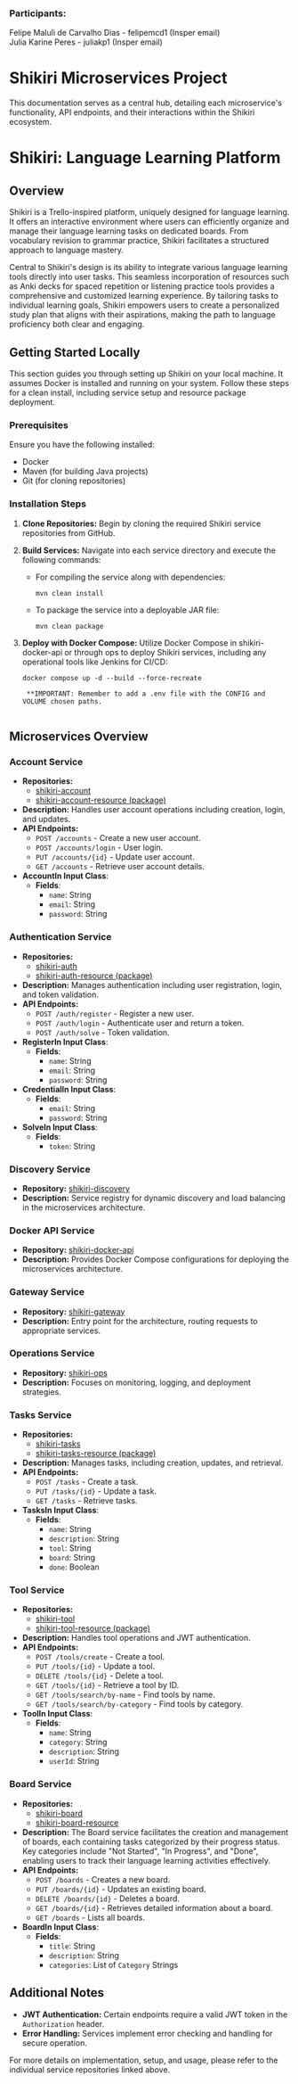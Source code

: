 ### Participants:
Felipe Maluli de Carvalho Dias - felipemcd1 (Insper email)<br>
Julia Karine Peres - juliakp1 (Insper email)

# Shikiri Microservices Project
This documentation serves as a central hub, detailing each microservice's functionality, API endpoints, and their interactions within the Shikiri ecosystem.

# Shikiri: Language Learning Platform

## Overview

Shikiri is a Trello-inspired platform, uniquely designed for language learning. It offers an interactive environment where users can efficiently organize and manage their language learning tasks on dedicated boards. From vocabulary revision to grammar practice, Shikiri facilitates a structured approach to language mastery.

Central to Shikiri's design is its ability to integrate various language learning tools directly into user tasks. This seamless incorporation of resources such as Anki decks for spaced repetition or listening practice tools provides a comprehensive and customized learning experience. By tailoring tasks to individual learning goals, Shikiri empowers users to create a personalized study plan that aligns with their aspirations, making the path to language proficiency both clear and engaging.

## Getting Started Locally

This section guides you through setting up Shikiri on your local machine. It assumes Docker is installed and running on your system. Follow these steps for a clean install, including service setup and resource package deployment.

### Prerequisites

Ensure you have the following installed:
- Docker
- Maven (for building Java projects)
- Git (for cloning repositories)

### Installation Steps

1. **Clone Repositories:**
   Begin by cloning the required Shikiri service repositories from GitHub.

2. **Build Services:**
   Navigate into each service directory and execute the following commands:
   - For compiling the service along with dependencies:
     ```shell
     mvn clean install
     ```
   - To package the service into a deployable JAR file:
     ```shell
     mvn clean package
     ```

3. **Deploy with Docker Compose:**
   Utilize Docker Compose in shikiri-docker-api or through ops to deploy Shikiri services, including any operational tools like Jenkins for CI/CD:

   ```shell
   docker compose up -d --build --force-recreate

    **IMPORTANT: Remember to add a .env file with the CONFIG and VOLUME chosen paths.


## Microservices Overview

### Account Service

- **Repositories:** 
  - [shikiri-account](https://github.com/FeMCDias/shikiri-account)
  - [shikiri-account-resource (package)](https://github.com/FeMCDias/shikiri-account-resource)
- **Description:** Handles user account operations including creation, login, and updates.
- **API Endpoints:**
  - `POST /accounts` - Create a new user account.
  - `POST /accounts/login` - User login.
  - `PUT /accounts/{id}` - Update user account.
  - `GET /accounts` - Retrieve user account details.
- **AccountIn Input Class**:
  - **Fields**:
    - `name`: String
    - `email`: String
    - `password`: String

### Authentication Service

- **Repositories:** 
  - [shikiri-auth](https://github.com/FeMCDias/shikiri-auth)
  - [shikiri-auth-resource (package)](https://github.com/FeMCDias/shikiri-auth-resource)
- **Description:** Manages authentication including user registration, login, and token validation.
- **API Endpoints:**
  - `POST /auth/register` - Register a new user.
  - `POST /auth/login` - Authenticate user and return a token.
  - `POST /auth/solve` - Token validation.
- **RegisterIn Input Class**:
  - **Fields**:
    - `name`: String
    - `email`: String
    - `password`: String
- **CredentialIn Input Class**:
  - **Fields**:
    - `email`: String
    - `password`: String
- **SolveIn Input Class**:
  - **Fields**:
    - `token`: String

### Discovery Service

- **Repository:** [shikiri-discovery](https://github.com/FeMCDias/shikiri-discovery)
- **Description:** Service registry for dynamic discovery and load balancing in the microservices architecture.

### Docker API Service

- **Repository:** [shikiri-docker-api](https://github.com/FeMCDias/shikiri-docker-api)
- **Description:** Provides Docker Compose configurations for deploying the microservices architecture.

### Gateway Service

- **Repository:** [shikiri-gateway](https://github.com/FeMCDias/shikiri-gateway)
- **Description:** Entry point for the architecture, routing requests to appropriate services.

### Operations Service

- **Repository:** [shikiri-ops](https://github.com/FeMCDias/shikiri-ops)
- **Description:** Focuses on monitoring, logging, and deployment strategies.

### Tasks Service

- **Repositories:** 
  - [shikiri-tasks](https://github.com/Juliakp1/shikiri-tasks)
  - [shikiri-tasks-resource (package)](https://github.com/Juliakp1/shikiri-tasks-resource)
- **Description:** Manages tasks, including creation, updates, and retrieval.
- **API Endpoints:**
  - `POST /tasks` - Create a task.
  - `PUT /tasks/{id}` - Update a task.
  - `GET /tasks` - Retrieve tasks.
- **TasksIn Input Class**:
  - **Fields**:
    - `name`: String
    - `description`: String
    - `tool`: String
    - `board`: String
    - `done`: Boolean

### Tool Service

- **Repositories:** 
  - [shikiri-tool](https://github.com/FeMCDias/shikiri-tool)
  - [shikiri-tool-resource (package)](https://github.com/FeMCDias/shikiri-tool-resource)
- **Description:** Handles tool operations and JWT authentication.
- **API Endpoints:**
  - `POST /tools/create` - Create a tool.
  - `PUT /tools/{id}` - Update a tool.
  - `DELETE /tools/{id}` - Delete a tool.
  - `GET /tools/{id}` - Retrieve a tool by ID.
  - `GET /tools/search/by-name` - Find tools by name.
  - `GET /tools/search/by-category` - Find tools by category.
- **ToolIn Input Class**:
  - **Fields**:
    - `name`: String
    - `category`: String
    - `description`: String
    - `userId`: String

### Board Service

- **Repositories:** 
  - [shikiri-board](https://github.com/Juliakp1/shikiri-board)
  - [shikiri-board-resource](https://github.com/Juliakp1/shikiri-board-resource)
- **Description:** The Board service facilitates the creation and management of boards, each containing tasks categorized by their progress status. Key categories include "Not Started", "In Progress", and "Done", enabling users to track their language learning activities effectively.
- **API Endpoints:**
  - `POST /boards` - Creates a new board.
  - `PUT /boards/{id}` - Updates an existing board.
  - `DELETE /boards/{id}` - Deletes a board.
  - `GET /boards/{id}` - Retrieves detailed information about a board.
  - `GET /boards` - Lists all boards.
- **BoardIn Input Class**:
   - **Fields**:
       - `title`: String
       - `description`: String
       - `categories`: List of `Category` Strings

## Additional Notes

- **JWT Authentication:** Certain endpoints require a valid JWT token in the `Authorization` header.
- **Error Handling:** Services implement error checking and handling for secure operation.

For more details on implementation, setup, and usage, please refer to the individual service repositories linked above.
